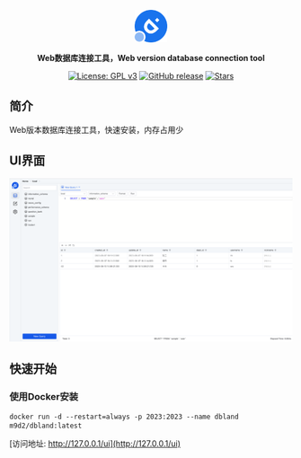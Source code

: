 <p align="center"><a href="https://github.com/m9d2/dbland"><img src="https://github.com/m9d2/store/blob/main/img/logo.png" alt="DBLAND" width="58" /></a></p>
<p align="center"><b>Web数据库连接工具，Web version database connection tool</b></p>
<p align="center">
  <a href="https://www.gnu.org/licenses/gpl-3.0.html"><img src="https://shields.io/github/license/m9d2/dbland?color=%231890FF" alt="License: GPL v3"></a>
  <a href="https://github.com/m9d2/dbland/releases"><img src="https://img.shields.io/github/v/release/m9d2/dbland" alt="GitHub release"></a>
  <a href="https://github.com/m9d2/dbland"><img src="https://img.shields.io/github/stars/m9d2/dbland?color=%231890FF&style=flat-square" alt="Stars"></a>
</p>

## 简介
Web版本数据库连接工具，快速安装，内存占用少

## UI界面

![UI界面](https://github.com/m9d2/store/blob/main/img/iShot_2023-09-15_12.07.03.png)


## 快速开始
### 使用Docker安装

```
docker run -d --restart=always -p 2023:2023 --name dbland m9d2/dbland:latest
```
[访问地址: http://127.0.0.1/ui](http://127.0.0.1/ui)
